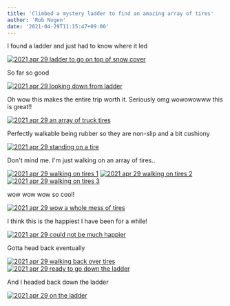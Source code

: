 ```yaml
---
title: 'Climbed a mystery ladder to find an amazing array of tires'
author: 'Rob Nugen'
date: '2021-04-29T11:15:47+09:00'
---
```



I found a ladder and just had to know where it led

[![2021 apr 29 ladder to go on top of snow cover](//b.robnugen.com/quests/walk-to-niigata/2021/en_route/day-14/thumbs/2021_apr_29_ladder_to_go_on_top_of_snow_cover.jpeg)](//b.robnugen.com/quests/walk-to-niigata/2021/en_route/day-14/2021_apr_29_ladder_to_go_on_top_of_snow_cover.jpeg)

So far so good

[![2021 apr 29 looking down from ladder](//b.robnugen.com/quests/walk-to-niigata/2021/en_route/day-14/thumbs/2021_apr_29_looking_down_from_ladder.jpeg)](//b.robnugen.com/quests/walk-to-niigata/2021/en_route/day-14/2021_apr_29_looking_down_from_ladder.jpeg)

Oh wow this makes the entire trip worth it.  Seriously omg wowowowww this is great!!

[![2021 apr 29 an array of truck tires](//b.robnugen.com/quests/walk-to-niigata/2021/en_route/day-14/thumbs/2021_apr_29_an_array_of_truck_tires.jpeg)](//b.robnugen.com/quests/walk-to-niigata/2021/en_route/day-14/2021_apr_29_an_array_of_truck_tires.jpeg)

Perfectly walkable being rubber so they are non-slip and a bit cushiony

[![2021 apr 29 standing on a tire](//b.robnugen.com/quests/walk-to-niigata/2021/en_route/day-14/thumbs/2021_apr_29_standing_on_a_tire.jpeg)](//b.robnugen.com/quests/walk-to-niigata/2021/en_route/day-14/2021_apr_29_standing_on_a_tire.jpeg)

Don't mind me.  I'm just walking on an array of tires..

[![2021 apr 29 walking on tires 1](//b.robnugen.com/quests/walk-to-niigata/2021/en_route/day-14/thumbs/2021_apr_29_walking_on_tires_1.jpeg)](//b.robnugen.com/quests/walk-to-niigata/2021/en_route/day-14/2021_apr_29_walking_on_tires_1.jpeg)
[![2021 apr 29 walking on tires 2](//b.robnugen.com/quests/walk-to-niigata/2021/en_route/day-14/thumbs/2021_apr_29_walking_on_tires_2.jpeg)](//b.robnugen.com/quests/walk-to-niigata/2021/en_route/day-14/2021_apr_29_walking_on_tires_2.jpeg)
[![2021 apr 29 walking on tires 3](//b.robnugen.com/quests/walk-to-niigata/2021/en_route/day-14/thumbs/2021_apr_29_walking_on_tires_3.jpeg)](//b.robnugen.com/quests/walk-to-niigata/2021/en_route/day-14/2021_apr_29_walking_on_tires_3.jpeg)

wow wow wow so cool!

[![2021 apr 29 wow a whole mess of tires](//b.robnugen.com/quests/walk-to-niigata/2021/en_route/day-14/thumbs/2021_apr_29_wow_a_whole_mess_of_tires.jpeg)](//b.robnugen.com/quests/walk-to-niigata/2021/en_route/day-14/2021_apr_29_wow_a_whole_mess_of_tires.jpeg)

I think this is the happiest I have been for a while!

[![2021 apr 29 could not be much happier](//b.robnugen.com/quests/walk-to-niigata/2021/en_route/day-14/thumbs/2021_apr_29_could_not_be_much_happier.jpeg)](//b.robnugen.com/quests/walk-to-niigata/2021/en_route/day-14/2021_apr_29_could_not_be_much_happier.jpeg)

Gotta head back eventually

[![2021 apr 29 walking back over tires](//b.robnugen.com/quests/walk-to-niigata/2021/en_route/day-14/thumbs/2021_apr_29_walking_back_over_tires.jpeg)](//b.robnugen.com/quests/walk-to-niigata/2021/en_route/day-14/2021_apr_29_walking_back_over_tires.jpeg)
[![2021 apr 29 ready to go down the ladder](//b.robnugen.com/quests/walk-to-niigata/2021/en_route/day-14/thumbs/2021_apr_29_ready_to_go_down_the_ladder.jpeg)](//b.robnugen.com/quests/walk-to-niigata/2021/en_route/day-14/2021_apr_29_ready_to_go_down_the_ladder.jpeg)

And I headed back down the ladder

[![2021 apr 29 on the ladder](//b.robnugen.com/quests/walk-to-niigata/2021/en_route/day-14/thumbs/2021_apr_29_on_the_ladder.jpeg)](//b.robnugen.com/quests/walk-to-niigata/2021/en_route/day-14/2021_apr_29_on_the_ladder.jpeg)          
